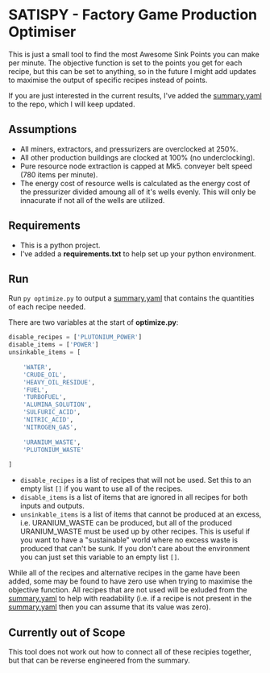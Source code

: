 # SATISPY - Factory Game Production Optimiser

This is just a small tool to find the most Awesome Sink Points you can make
per minute. The objective function is set to the points you get for each
recipe, but this can be set to anything, so in the future I might add updates
to maximise the output of specific recipes instead of points. 

If you are just interested in the current results, I've added the 
[summary.yaml](https://github.com/Reldeam/satispy/blob/main/summary.yaml) to the 
repo, which I will keep updated.

## Assumptions

- All miners, extractors, and pressurizers are overclocked at 250%.
- All other production buildings are clocked at 100% (no underclocking).
- Pure resource node extraction is capped at Mk5. conveyer belt speed 
(780 items per minute).
- The energy cost of resource wells is calculated as the energy cost of the 
pressurizer divided amoung all of it's wells evenly. This will only be
innacurate if not all of the wells are utilized.

## Requirements

- This is a python project.
- I've added a **requirements.txt** to help set up your python environment.

## Run

Run `py optimize.py` to output a 
[summary.yaml](https://github.com/Reldeam/satispy/blob/main/summary.yaml) that 
contains the quantities of each recipe needed.

There are two variables at the start of **optimize.py**:
```python
disable_recipes = ['PLUTONIUM_POWER']
disable_items = ['POWER']
unsinkable_items = [
    
    'WATER',
    'CRUDE_OIL',
    'HEAVY_OIL_RESIDUE',
    'FUEL',
    'TURBOFUEL',
    'ALUMINA_SOLUTION',
    'SULFURIC_ACID',
    'NITRIC_ACID',
    'NITROGEN_GAS',
    
    'URANIUM_WASTE', 
    'PLUTONIUM_WASTE'
    
]
```

- `disable_recipes` is a list of recipes that will not be used. Set this to
an empty list `[]` if you want to use all of the recipes.
- `disable_items` is a list of items that are ignored in all recipes for both
inputs and outputs.
- `unsinkable_items` is a list of items that cannot be produced at an excess,
i.e. URANIUM_WASTE can be produced, but all of the produced URANIUM_WASTE must
be used up by other recipes. This is useful if you want to have a "sustainable"
world where no excess waste is produced that can't be sunk. If you don't care
about the environment you can just set this variable to an empty list `[]`.

While all of the recipes and alternative recipes in the game have been added,
some may be found to have zero use when trying to maximise the objective function.
All recipes that are not used will be exluded from the 
[summary.yaml](https://github.com/Reldeam/satispy/blob/main/summary.yaml) to help
with readability (i.e. if a recipe is not present in the 
[summary.yaml](https://github.com/Reldeam/satispy/blob/main/summary.yaml) then
you can assume that its value was zero). 

## Currently out of Scope
This tool does not work out how to connect all of these recipies together, but 
that can be reverse engineered from the summary.
